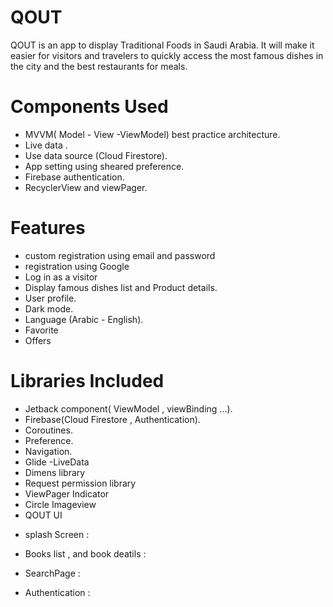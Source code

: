 # QOUT

QOUT is an app to display Traditional Foods in Saudi Arabia.
It will make it easier for visitors and travelers to quickly access the most famous dishes in the city and the best restaurants for meals.

# Components Used
- MVVM( Model - View -ViewModel) best practice architecture.
- Live data .
- Use data source (Cloud Firestore).
- App setting using sheared preference. 
- Firebase authentication.
-  RecyclerView and viewPager.

# Features
- custom registration using email and password
- registration using Google
- Log in as a visitor
- Display  famous dishes list and Product details.
- User profile.
- Dark mode.
- Language (Arabic - English).
- Favorite
- Offers


# Libraries Included
- Jetback component( ViewModel , viewBinding ...).
- Firebase(Cloud Firestore , Authentication).
- Coroutines.
- Preference.
- Navigation.
- Glide
-LiveData
- Dimens library
- Request permission library
- ViewPager Indicator
- Circle Imageview
- QOUT UI




* splash Screen :




* Books list , and book deatils :




* SearchPage :





* Authentication :


